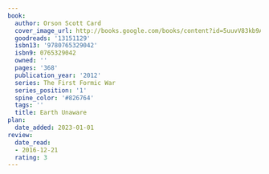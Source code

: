 ```yaml
---
book:
  author: Orson Scott Card
  cover_image_url: http://books.google.com/books/content?id=5uuvV83kb9AC&printsec=frontcover&img=1&zoom=1&edge=curl&source=gbs_api
  goodreads: '13151129'
  isbn13: '9780765329042'
  isbn9: 0765329042
  owned: ''
  pages: '368'
  publication_year: '2012'
  series: The First Formic War
  series_position: '1'
  spine_color: '#826764'
  tags: ''
  title: Earth Unaware
plan:
  date_added: 2023-01-01
review:
  date_read:
  - 2016-12-21
  rating: 3
---
```

